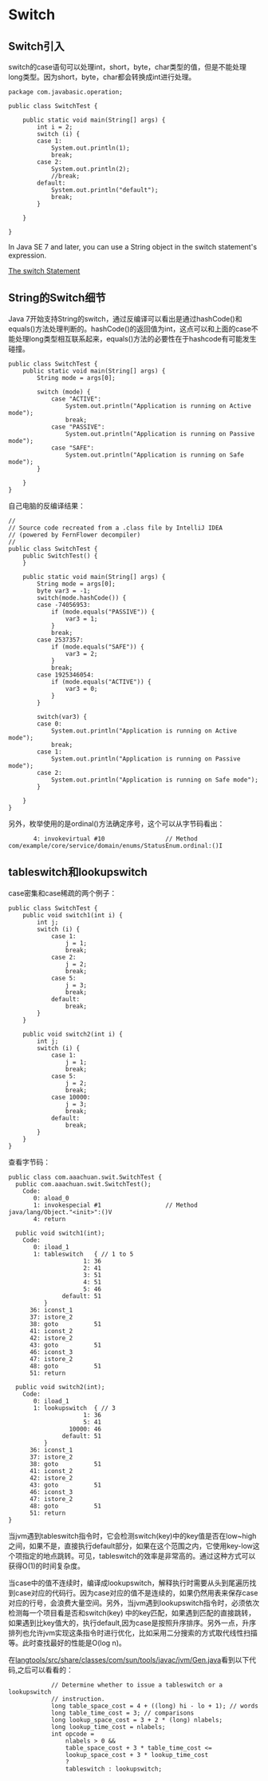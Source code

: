 # Switch
## Switch引入

switch的case语句可以处理int，short，byte，char类型的值，但是不能处理long类型。因为short，byte，char都会转换成int进行处理。
```
package com.javabasic.operation;

public class SwitchTest {

	public static void main(String[] args) {
		int i = 2;
		switch (i) {
		case 1:
			System.out.println(1);
			break;
		case 2:
			System.out.println(2);
			//break;
		default:
			System.out.println("default");
			break;
		}

	}

}
```

In Java SE 7 and later, you can use a String object in the switch statement's expression.

[The switch Statement](https://docs.oracle.com/javase/tutorial/java/nutsandbolts/switch.html)

## String的Switch细节
Java 7开始支持String的switch，通过反编译可以看出是通过hashCode()和equals()方法处理判断的。hashCode()的返回值为int，这点可以和上面的case不能处理long类型相互联系起来，equals()方法的必要性在于hashcode有可能发生碰撞。
```
public class SwitchTest {
    public static void main(String[] args) {
        String mode = args[0];

        switch (mode) {
            case "ACTIVE":
                System.out.println("Application is running on Active mode");
                break;
            case "PASSIVE":
                System.out.println("Application is running on Passive mode");
            case "SAFE":
                System.out.println("Application is running on Safe mode");
        }

    }
}
```
自己电脑的反编译结果：
```
//
// Source code recreated from a .class file by IntelliJ IDEA
// (powered by FernFlower decompiler)
//
public class SwitchTest {
    public SwitchTest() {
    }

    public static void main(String[] args) {
        String mode = args[0];
        byte var3 = -1;
        switch(mode.hashCode()) {
        case -74056953:
            if (mode.equals("PASSIVE")) {
                var3 = 1;
            }
            break;
        case 2537357:
            if (mode.equals("SAFE")) {
                var3 = 2;
            }
            break;
        case 1925346054:
            if (mode.equals("ACTIVE")) {
                var3 = 0;
            }
        }

        switch(var3) {
        case 0:
            System.out.println("Application is running on Active mode");
            break;
        case 1:
            System.out.println("Application is running on Passive mode");
        case 2:
            System.out.println("Application is running on Safe mode");
        }

    }
}
```
另外，枚举使用的是ordinal()方法确定序号，这个可以从字节码看出：
```
       4: invokevirtual #10                 // Method com/example/core/service/domain/enums/StatusEnum.ordinal:()I
```
## tableswitch和lookupswitch
case密集和case稀疏的两个例子：
```
public class SwitchTest {
    public void switch1(int i) {
        int j;
        switch (i) {
            case 1:
                j = 1;
                break;
            case 2:
                j = 2;
                break;
            case 5:
                j = 3;
                break;
            default:
                break;
        }
    }

    public void switch2(int i) {
        int j;
        switch (i) {
            case 1:
                j = 1;
                break;
            case 5:
                j = 2;
                break;
            case 10000:
                j = 3;
                break;
            default:
                break;
        }
    }
}
```
查看字节码：
```
public class com.aaachuan.swit.SwitchTest {
  public com.aaachuan.swit.SwitchTest();
    Code:
       0: aload_0
       1: invokespecial #1                  // Method java/lang/Object."<init>":()V
       4: return

  public void switch1(int);
    Code:
       0: iload_1
       1: tableswitch   { // 1 to 5
                     1: 36
                     2: 41
                     3: 51
                     4: 51
                     5: 46
               default: 51
          }
      36: iconst_1
      37: istore_2
      38: goto          51
      41: iconst_2
      42: istore_2
      43: goto          51
      46: iconst_3
      47: istore_2
      48: goto          51
      51: return

  public void switch2(int);
    Code:
       0: iload_1
       1: lookupswitch  { // 3
                     1: 36
                     5: 41
                 10000: 46
               default: 51
          }
      36: iconst_1
      37: istore_2
      38: goto          51
      41: iconst_2
      42: istore_2
      43: goto          51
      46: iconst_3
      47: istore_2
      48: goto          51
      51: return
}
```
当jvm遇到tableswitch指令时，它会检测switch(key)中的key值是否在low~high之间，如果不是，直接执行default部分，如果在这个范围之内，它使用key-low这个项指定的地点跳转。可见，tableswitch的效率是非常高的。通过这种方式可以获得O(1)的时间复杂度。

当case中的值不连续时，编译成lookupswitch，解释执行时需要从头到尾遍历找到case对应的代码行。因为case对应的值不是连续的，如果仍然用表来保存case对应的行号，会浪费大量空间。另外，当jvm遇到lookupswitch指令时，必须依次检测每一个项目看是否和switch(key) 中的key匹配，如果遇到匹配的直接跳转，如果遇到比key值大的，执行default,因为case是按照升序排序。另外一点，升序排列也允许jvm实现这条指令时进行优化，比如采用二分搜索的方式取代线性扫描等。此时查找最好的性能是O(log n)。

在[langtools/src/share/classes/com/sun/tools/javac/jvm/Gen.java](http://hg.openjdk.java.net/jdk8/jdk8/langtools/file/30db5e0aaf83/src/share/classes/com/sun/tools/javac/jvm/Gen.java#l1153)看到以下代码,之后可以看看的：
```
            // Determine whether to issue a tableswitch or a lookupswitch
            // instruction.
            long table_space_cost = 4 + ((long) hi - lo + 1); // words
            long table_time_cost = 3; // comparisons
            long lookup_space_cost = 3 + 2 * (long) nlabels;
            long lookup_time_cost = nlabels;
            int opcode =
                nlabels > 0 &&
                table_space_cost + 3 * table_time_cost <=
                lookup_space_cost + 3 * lookup_time_cost
                ?
                tableswitch : lookupswitch;
```
